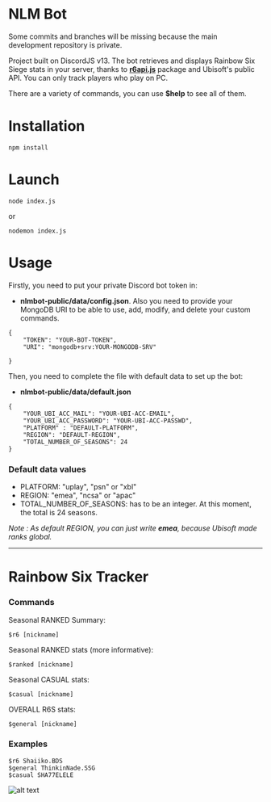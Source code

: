 
# NLM Bot

Some commits and branches will be missing because the main development repository is private.

Project built on DiscordJS v13.
The bot retrieves and displays Rainbow Six Siege stats in your
server, thanks to [**r6api.js**](https://www.npmjs.com/package/r6api.js) package and Ubisoft's public API. You can only track players who play on PC.

There are a variety of commands, you can use **$help** to see all of them.

# Installation
```
npm install
```

# Launch
```
node index.js
```
or

```
nodemon index.js
```

# Usage
Firstly, you need to put your private Discord bot token in: 
- **nlmbot-public/data/config.json**. Also you need to provide your MongoDB URI to be able to use, add, modify, and delete your custom commands.

```
{
    "TOKEN": "YOUR-BOT-TOKEN",
    "URI": "mongodb+srv:YOUR-MONGODB-SRV"

}
```
Then, you need to complete the file with default data to set up the bot:

- **nlmbot-public/data/default.json**

```
{
    "YOUR_UBI_ACC_MAIL": "YOUR-UBI-ACC-EMAIL",
    "YOUR_UBI_ACC_PASSWORD": "YOUR-UBI-ACC-PASSWD",
    "PLATFORM" : "DEFAULT-PLATFORM",
    "REGION": "DEFAULT-REGION",
    "TOTAL_NUMBER_OF_SEASONS": 24
}
```

### Default data values
- PLATFORM: "uplay", "psn" or "xbl"
- REGION: "emea", "ncsa" or "apac"
- TOTAL_NUMBER_OF_SEASONS: has to be an integer. At this moment, the total is 24 seasons.

_Note : As default REGION, you can just write ***emea***, because Ubisoft made ranks global._

___

# Rainbow Six Tracker
### Commands
Seasonal RANKED Summary:

    $r6 [nickname]

Seasonal RANKED stats (more informative):
    
    $ranked [nickname]

Seasonal CASUAL stats:
    
    $casual [nickname]

OVERALL R6S stats:
    
    $general [nickname]


### Examples

    $r6 Shaiiko.BDS
    $general ThinkinNade.SSG
    $casual SHA77ELELE
![alt text][logo]

[logo]: https://i.imgur.com/3oNDZhn.png
